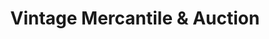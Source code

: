 ---
title: "Vintage Mercantile & Auction"
url: /spokane/vintage-mercantile-and-auction/
shop: antiques
---